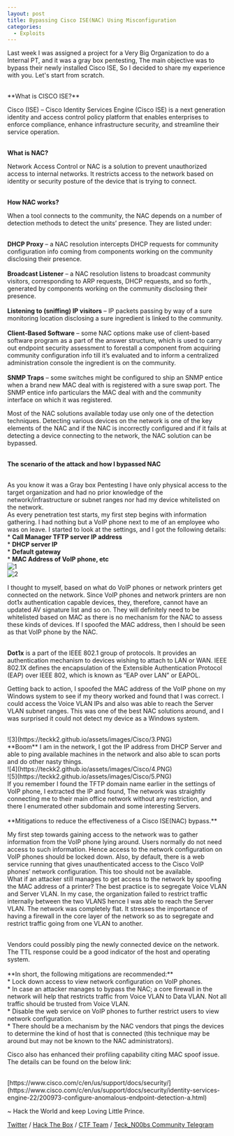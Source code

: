 ```yaml
---
layout: post
title: Bypassing Cisco ISE(NAC) Using Misconfiguration
categories:
  - Exploits
---
```

<p>Last week I was assigned a project for a Very Big Organization to do a Internal PT, and it was a gray box pentesting, The main objective was to bypass their newly installed Cisco ISE, So I decided to share my experience with you. Let's start from scratch.</p>
<br>**What is CISCO ISE?**
<p>Cisco (ISE) – Cisco Identity Services Engine (Cisco ISE) is a next generation identity and access control policy platform that enables enterprises to enforce compliance, enhance infrastructure security, and streamline their service operation.</p>

<br>**What is NAC?**
<p>Network Access Control or NAC is a solution to prevent unauthorized access to internal networks. It restricts access to the network based on identity or security posture of the device that is trying to connect.</p>

<br>**How NAC works?**
<p>When a tool connects to the community, the NAC depends on a number of detection methods to detect the units’ presence. They are listed under:</p>

<br>**DHCP Proxy** – a NAC resolution intercepts DHCP requests for community configuration info coming from components working on the community disclosing their presence.
<br>
<br>**Broadcast Listener** – a NAC resolution listens to broadcast community visitors, corresponding to ARP requests, DHCP requests, and so forth., generated by components working on the community disclosing their presence.
<br>
<br>**Listening to (sniffing) IP visitors** – IP packets passing by way of a sure monitoring location disclosing a sure ingredient is linked to the community.
<br>
<br>**Client-Based Software** – some NAC options make use of client-based software program as a part of the answer structure, which is used to carry out endpoint security assessment to forestall a component from acquiring community configuration info till it’s evaluated and to inform a centralized administration console the ingredient is on the community.
<br>
<br>**SNMP Traps** – some switches might be configured to ship an SNMP entice when a brand new MAC deal with is registered with a sure swap port. The SNMP entice info particulars the MAC deal with and the community interface on which it was registered.

<p>Most of the NAC solutions available today use only one of the detection techniques. Detecting various devices on the network is one of the key elements of the NAC and if the NAC is incorrectly configured and if it fails at detecting a device connecting to the network, the NAC solution can be bypassed.</p>

<br>**The scenario of the attack and how I bypassed NAC**

<br>As you know it was a Gray box Pentesting I have only physical access to the target organization and had no prior knowledge of the network/infrastructure or subnet ranges nor had my device whitelisted on the network.
<br>As every penetration test starts, my first step begins with information gathering. I had nothing but a VoIP phone next to me of an employee who was on leave. I started to look at the settings, and I got the following details:
<br>  * **Call Manager TFTP server IP address**
<br>  * **DHCP server IP**
<br>  * **Default gateway**
<br>  * **MAC Address of VoIP phone, etc**
<br>![1](https://teckk2.github.io/assets/images/Cisco/1.png)
<br>![2](https://teckk2.github.io/assets/images/Cisco/2.PNG.png)

<p>I thought to myself, based on what do VoIP phones or network printers get connected on the network. Since VoIP phones and network printers are non dot1x authentication capable devices, they, therefore, cannot have an updated AV signature list and so on. They will definitely need to be whitelisted based on MAC as there is no mechanism for the NAC to assess these kinds of devices. If I spoofed the MAC address, then I should be seen as that VoIP phone by the NAC.</p>

<br>**Dot1x** is a part of the IEEE 802.1 group of protocols. It provides an authentication mechanism to devices wishing to attach to LAN or WAN. IEEE 802.1X defines the encapsulation of the Extensible Authentication Protocol (EAP) over IEEE 802, which is known as “EAP over LAN” or EAPOL.

<p>Getting back to action, I spoofed the MAC address of the VoIP phone on my Windows system to see if my theory worked and found that I was correct. I could access the Voice VLAN IPs and also was able to reach the Server VLAN subnet ranges. This was one of the best NAC solutions around, and I was surprised it could not detect my device as a Windows system.</p>
<br>![3](https://teckk2.github.io/assets/images/Cisco/3.PNG)
<br>**Boom** I am in the network, I got the IP address from DHCP Server and able to ping available machines in the network and also able to scan ports and do other nasty things.
<br>![4](https://teckk2.github.io/assets/images/Cisco/4.PNG)
<br>![5](https://teckk2.github.io/assets/images/Cisco/5.PNG)
<br>If you remember I found the TFTP domain name earlier in the settings of VoIP phone, I extracted the IP and found, The network was straightly connecting me to their main office network without any restriction, and there I enumerated other subdomain and some interesting Servers.
<br>
<br>**Mitigations to reduce the effectiveness of a Cisco ISE(NAC) bypass.**
<p>My first step towards gaining access to the network was to gather information from the VoIP phone lying around. Users normally do not need access to such information. Hence access to the network configuration on VoIP phones should be locked down. Also, by default, there is a web service running that gives unauthenticated access to the Cisco VoIP phones’ network configuration. This too should not be available.
<br>What if an attacker still manages to get access to the network by spoofing the MAC address of a printer? The best practice is to segregate Voice VLAN and Server VLAN. In my case, the organization failed to restrict traffic internally between the two VLANS hence I was able to reach the Server VLAN. The network was completely flat. It stresses the importance of having a firewall in the core layer of the network so as to segregate and restrict traffic going from one VLAN to another.</p>
<br>Vendors could possibly ping the newly connected device on the network. The TTL response could be a good indicator of the host and operating system.
<br>
<br>**In short, the following mitigations are recommended:**
<br>  * Lock down access to view network configuration on VoIP phones.
<br>  * In case an attacker manages to bypass the NAC; a core firewall in the network will help that restricts traffic from Voice VLAN to Data VLAN. Not all traffic should be trusted from Voice VLAN.
<br>  * Disable the web service on VoIP phones to further restrict users to view network configuration.
<br>  * There should be a mechanism by the NAC vendors that pings the devices to determine the kind of host that is connected (this technique may be around but may not be known to the NAC administrators).

<p>Cisco also has enhanced their profiling capability citing MAC spoof issue. The details can be found on the below link:</p>
<br>[https://www.cisco.com/c/en/us/support/docs/security/](https://www.cisco.com/c/en/us/support/docs/security/identity-services-engine-22/200973-configure-anomalous-endpoint-detection-a.html)


<p class="message">
  ~ Hack the World and keep Loving Little Prince.
</p>

[Twitter](https://twitter.com/Teck__K2) / [Hack The Box](https://www.hackthebox.eu/profile/966) / [CTF Team](https://ctftime.org/team/20102) /
[Teck_N00bs Community Telegram](https://t.me/Teck_N00bs)

<script src="https://www.hackthebox.eu/badge/966"> </script>
